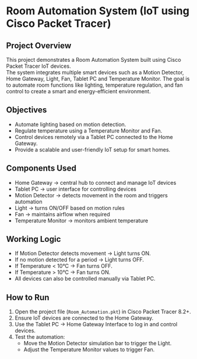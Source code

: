 # Room Automation System (IoT using Cisco Packet Tracer)

## Project Overview
This project demonstrates a Room Automation System built using Cisco Packet Tracer IoT devices.  
The system integrates multiple smart devices such as a Motion Detector, Home Gateway, Light, Fan, Tablet PC and Temperature Monitor.
The goal is to automate room functions like lighting, temperature regulation, and fan control to create a smart and energy-efficient environment.

## Objectives
- Automate lighting based on motion detection.  
- Regulate temperature using a Temperature Monitor and Fan.  
- Control devices remotely via a Tablet PC connected to the Home Gateway.  
- Provide a scalable and user-friendly IoT setup for smart homes.

## Components Used
- Home Gateway → central hub to connect and manage IoT devices  
- Tablet PC → user interface for controlling devices  
- Motion Detector → detects movement in the room and triggers automation  
- Light → turns ON/OFF based on motion rules  
- Fan → maintains airflow when required  
- Temperature Monitor → monitors ambient temperature  

## Working Logic
- If Motion Detector detects movement → Light turns ON.  
- If no motion detected for a period → Light turns OFF.  
- If Temperature < 10°C → Fan turns OFF.  
- If Temperature > 10°C → Fan turns ON.  
- All devices can also be controlled manually via Tablet PC.  

## How to Run
1. Open the project file (`Room_Automation.pkt`) in Cisco Packet Tracer 8.2+.  
2. Ensure IoT devices are connected to the Home Gateway.  
3. Use the Tablet PC → Home Gateway Interface to log in and control devices.  
4. Test the automation:  
   - Move the Motion Detector simulation bar to trigger the Light.  
   - Adjust the Temperature Monitor values to trigger Fan.

